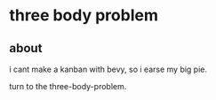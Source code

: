 # three body problem


## about

i cant make a kanban with bevy, so i earse my big pie.

turn to the three-body-problem.
